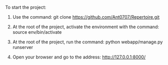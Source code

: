 To start the project:

1. Use the command:
git clone https://github.com/Ant0707/Repertoire.git

2. At the root of the project, activate the environment with the command:
source env/bin/activate

3. At the root of the project, run the command:
python webapp/manage.py runserver

4. Open your browser and go to the address:
http://127.0.0.1:8000/
